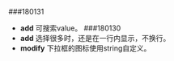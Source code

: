 ###180131
* **add** 可搜索value。
###180130
* **add** 选择很多时，还是在一行内显示，不换行。
* **modify** 下拉框的图标使用string自定义。

